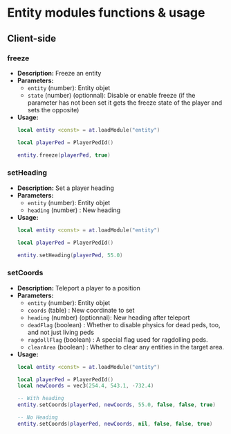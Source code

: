 # Entity modules functions & usage 

## Client-side

### freeze
- **Description:** Freeze an entity
- **Parameters:**
  - `entity` (number): Entity objet
  - `state` (number) (optionnal): Disable or enable freeze (if the parameter has not been set it gets the freeze state of the player and sets the opposite)
- **Usage:**
  ```lua
  local entity <const> = at.loadModule("entity")

  local playerPed = PlayerPedId()

  entity.freeze(playerPed, true)
  ```

### setHeading
- **Description:** Set a player heading
- **Parameters:**
  - `entity` (number): Entity objet
  - `heading` (number) : New heading
- **Usage:**
  ```lua
  local entity <const> = at.loadModule("entity")

  local playerPed = PlayerPedId()

  entity.setHeading(playerPed, 55.0)
  ```

### setCoords
- **Description:** Teleport a player to a position
- **Parameters:**
  - `entity` (number): Entity objet
  - `coords` (table) : New coordinate to set
  - `heading` (number) (optionnal): New heading after teleport
  - `deadFlag` (boolean) : Whether to disable physics for dead peds, too, and not just living peds
  - `ragdollFlag` (boolean) : A special flag used for ragdolling peds.
  - `clearArea` (boolean) : Whether to clear any entities in the target area.
- **Usage:**
  ```lua
  local entity <const> = at.loadModule("entity")

  local playerPed = PlayerPedId()
  local newCoords = vec3(254.4, 543.1, -732.4)

  -- With heading
  entity.setCoords(playerPed, newCoords, 55.0, false, false, true)

  -- No Heading
  entity.setCoords(playerPed, newCoords, nil, false, false, true)
  ```